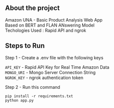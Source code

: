 ## About the project
Amazon UNA - Basic Product Analysis Web App\
Based on BERT and FLAN ANswering Model\
Techologies Used : Rapid API and ngrok

## Steps to Run

Step 1 - Create a .env file with the following keys

`API_KEY` - Rapid API Key for Real Time Amazon Data\
`MONGO_URI` - Mongo Server Connection String\
`NGROK_KEY` - ngrok authentication token

Step 2 - Run this command

```
pip install -r requirements.txt
python app.py
```

